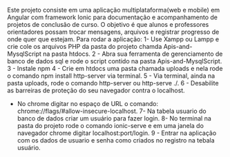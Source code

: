 Este projeto consiste em uma aplicação multiplataforma(web e mobile) em Angular com framework Ionic para documentação e acompanhamento de projetos de conclusão de curso.
O objetivo é que alunos e professores orientadores possam trocar mensagens, arquivos e registrar progresso de onde quer que estejam.
Para rodar a aplicação:
1- Use Xampp ou Lampp e crie cole os arquivos PHP da pasta do projeto chamda Apis-and-MysqlScript na pasta htdocs.
2 - Abra sua ferramenta de gerenciamento de banco de dados sql e rode o script contido na pasta Apis-and-MysqlScript.
3 - Instale npm
4 - Crie em htdocs uma pasta chamada uploads e nela rode o comando npm install http-server via terminal.
5 - Via terminal, ainda na pasta uploads, rode o comando http-server ou http-serve ./.
6 - Desabilite as barreiras de proteção do seu navegador contra o localhost.
   - No chrome digitar no espaço de URL o comando: chrome://flags/#allow-insecure-localhost.
7- Na tabela usuario do banco de dados criar um usuário para fazer login.
8-  No terminal na pasta do projeto rode o comando ionic-serve e em uma janela do navegador chrome digitar localhost:port/login.
9 - Entrar na aplicação com os dados de usuario e senha como criados no registro na tebala usuário.
